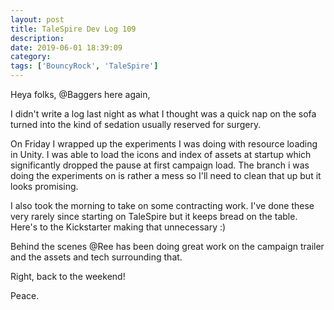 ```yaml
---
layout: post
title: TaleSpire Dev Log 109
description:
date: 2019-06-01 18:39:09
category:
tags: ['BouncyRock', 'TaleSpire']
---
```


Heya folks, @Baggers here again,

I didn't write a log last night as what I thought was a quick nap on the sofa turned into the kind of sedation usually reserved for surgery.

On Friday I wrapped up the experiments I was doing with resource loading in Unity. I was able to load the icons and index of assets at startup which significantly dropped the pause at first campaign load. The branch i was doing the experiments on is rather a mess so I'll need to clean that up but it looks promising.

I also took the morning to take on some contracting work. I've done these very rarely since starting on TaleSpire but it keeps bread on the table. Here's to the Kickstarter making that unnecessary :)

Behind the scenes @Ree has been doing great work on the campaign trailer and the assets and tech surrounding that.

Right, back to the weekend! 

Peace.
